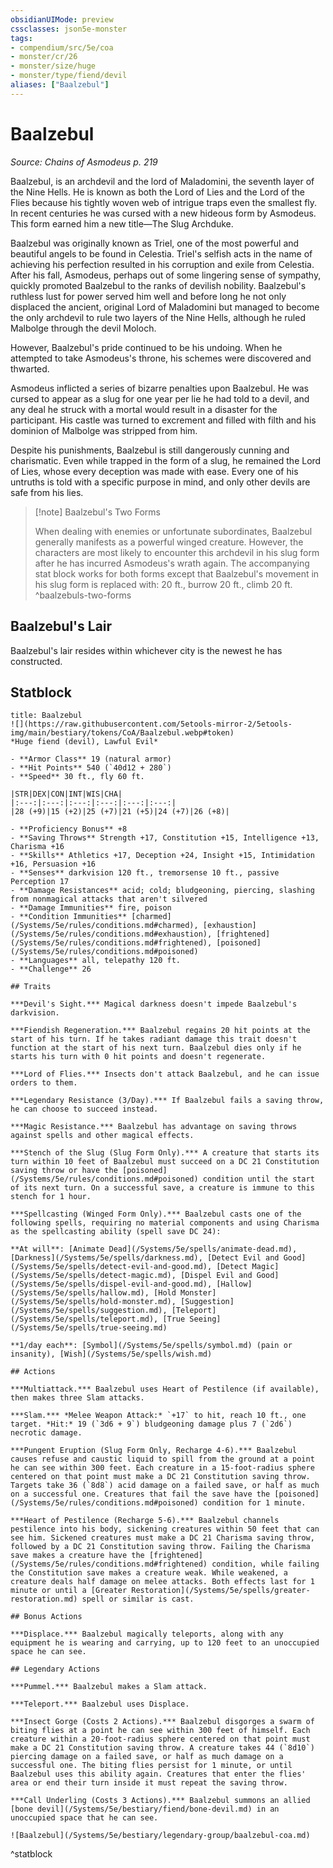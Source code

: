 ```yaml
---
obsidianUIMode: preview
cssclasses: json5e-monster
tags:
- compendium/src/5e/coa
- monster/cr/26
- monster/size/huge
- monster/type/fiend/devil
aliases: ["Baalzebul"]
---
```

# Baalzebul
*Source: Chains of Asmodeus p. 219*  

Baalzebul, is an archdevil and the lord of Maladomini, the seventh layer of the Nine Hells. He is known as both the Lord of Lies and the Lord of the Flies because his tightly woven web of intrigue traps even the smallest fly. In recent centuries he was cursed with a new hideous form by Asmodeus. This form earned him a new title—The Slug Archduke.

Baalzebul was originally known as Triel, one of the most powerful and beautiful angels to be found in Celestia. Triel's selfish acts in the name of achieving his perfection resulted in his corruption and exile from Celestia. After his fall, Asmodeus, perhaps out of some lingering sense of sympathy, quickly promoted Baalzebul to the ranks of devilish nobility. Baalzebul's ruthless lust for power served him well and before long he not only displaced the ancient, original Lord of Maladomini but managed to become the only archdevil to rule two layers of the Nine Hells, although he ruled Malbolge through the devil Moloch.

However, Baalzebul's pride continued to be his undoing. When he attempted to take Asmodeus's throne, his schemes were discovered and thwarted.

Asmodeus inflicted a series of bizarre penalties upon Baalzebul. He was cursed to appear as a slug for one year per lie he had told to a devil, and any deal he struck with a mortal would result in a disaster for the participant. His castle was turned to excrement and filled with filth and his dominion of Malbolge was stripped from him.

Despite his punishments, Baalzebul is still dangerously cunning and charismatic. Even while trapped in the form of a slug, he remained the Lord of Lies, whose every deception was made with ease. Every one of his untruths is told with a specific purpose in mind, and only other devils are safe from his lies.

> [!note] Baalzebul's Two Forms
> 
> When dealing with enemies or unfortunate subordinates, Baalzebul generally manifests as a powerful winged creature. However, the characters are most likely to encounter this archdevil in his slug form after he has incurred Asmodeus's wrath again. The accompanying stat block works for both forms except that Baalzebul's movement in his slug form is replaced with: 20 ft., burrow 20 ft., climb 20 ft.
^baalzebuls-two-forms

## Baalzebul's Lair

Baalzebul's lair resides within whichever city is the newest he has constructed.

## Statblock

```ad-statblock
title: Baalzebul
![](https://raw.githubusercontent.com/5etools-mirror-2/5etools-img/main/bestiary/tokens/CoA/Baalzebul.webp#token)
*Huge fiend (devil), Lawful Evil*

- **Armor Class** 19 (natural armor)
- **Hit Points** 540 (`40d12 + 280`)
- **Speed** 30 ft., fly 60 ft.

|STR|DEX|CON|INT|WIS|CHA|
|:---:|:---:|:---:|:---:|:---:|:---:|
|28 (+9)|15 (+2)|25 (+7)|21 (+5)|24 (+7)|26 (+8)|

- **Proficiency Bonus** +8
- **Saving Throws** Strength +17, Constitution +15, Intelligence +13, Charisma +16
- **Skills** Athletics +17, Deception +24, Insight +15, Intimidation +16, Persuasion +16
- **Senses** darkvision 120 ft., tremorsense 10 ft., passive Perception 17
- **Damage Resistances** acid; cold; bludgeoning, piercing, slashing from nonmagical attacks that aren't silvered
- **Damage Immunities** fire, poison
- **Condition Immunities** [charmed](/Systems/5e/rules/conditions.md#charmed), [exhaustion](/Systems/5e/rules/conditions.md#exhaustion), [frightened](/Systems/5e/rules/conditions.md#frightened), [poisoned](/Systems/5e/rules/conditions.md#poisoned)
- **Languages** all, telepathy 120 ft.
- **Challenge** 26

## Traits

***Devil's Sight.*** Magical darkness doesn't impede Baalzebul's darkvision.

***Fiendish Regeneration.*** Baalzebul regains 20 hit points at the start of his turn. If he takes radiant damage this trait doesn't function at the start of his next turn. Baalzebul dies only if he starts his turn with 0 hit points and doesn't regenerate.

***Lord of Flies.*** Insects don't attack Baalzebul, and he can issue orders to them.

***Legendary Resistance (3/Day).*** If Baalzebul fails a saving throw, he can choose to succeed instead.

***Magic Resistance.*** Baalzebul has advantage on saving throws against spells and other magical effects.

***Stench of the Slug (Slug Form Only).*** A creature that starts its turn within 10 feet of Baalzebul must succeed on a DC 21 Constitution saving throw or have the [poisoned](/Systems/5e/rules/conditions.md#poisoned) condition until the start of its next turn. On a successful save, a creature is immune to this stench for 1 hour.

***Spellcasting (Winged Form Only).*** Baalzebul casts one of the following spells, requiring no material components and using Charisma as the spellcasting ability (spell save DC 24):

**At will**: [Animate Dead](/Systems/5e/spells/animate-dead.md), [Darkness](/Systems/5e/spells/darkness.md), [Detect Evil and Good](/Systems/5e/spells/detect-evil-and-good.md), [Detect Magic](/Systems/5e/spells/detect-magic.md), [Dispel Evil and Good](/Systems/5e/spells/dispel-evil-and-good.md), [Hallow](/Systems/5e/spells/hallow.md), [Hold Monster](/Systems/5e/spells/hold-monster.md), [Suggestion](/Systems/5e/spells/suggestion.md), [Teleport](/Systems/5e/spells/teleport.md), [True Seeing](/Systems/5e/spells/true-seeing.md)

**1/day each**: [Symbol](/Systems/5e/spells/symbol.md) (pain or insanity), [Wish](/Systems/5e/spells/wish.md)

## Actions

***Multiattack.*** Baalzebul uses Heart of Pestilence (if available), then makes three Slam attacks.

***Slam.*** *Melee Weapon Attack:* `+17` to hit, reach 10 ft., one target. *Hit:* 19 (`3d6 + 9`) bludgeoning damage plus 7 (`2d6`) necrotic damage.

***Pungent Eruption (Slug Form Only, Recharge 4-6).*** Baalzebul causes refuse and caustic liquid to spill from the ground at a point he can see within 300 feet. Each creature in a 15-foot-radius sphere centered on that point must make a DC 21 Constitution saving throw. Targets take 36 (`8d8`) acid damage on a failed save, or half as much on a successful one. Creatures that fail the save have the [poisoned](/Systems/5e/rules/conditions.md#poisoned) condition for 1 minute.

***Heart of Pestilence (Recharge 5-6).*** Baalzebul channels pestilence into his body, sickening creatures within 50 feet that can see him. Sickened creatures must make a DC 21 Charisma saving throw, followed by a DC 21 Constitution saving throw. Failing the Charisma save makes a creature have the [frightened](/Systems/5e/rules/conditions.md#frightened) condition, while failing the Constitution save makes a creature weak. While weakened, a creature deals half damage on melee attacks. Both effects last for 1 minute or until a [Greater Restoration](/Systems/5e/spells/greater-restoration.md) spell or similar is cast.

## Bonus Actions

***Displace.*** Baalzebul magically teleports, along with any equipment he is wearing and carrying, up to 120 feet to an unoccupied space he can see.

## Legendary Actions

***Pummel.*** Baalzebul makes a Slam attack.

***Teleport.*** Baalzebul uses Displace.

***Insect Gorge (Costs 2 Actions).*** Baalzebul disgorges a swarm of biting flies at a point he can see within 300 feet of himself. Each creature within a 20-foot-radius sphere centered on that point must make a DC 21 Constitution saving throw. A creature takes 44 (`8d10`) piercing damage on a failed save, or half as much damage on a successful one. The biting flies persist for 1 minute, or until Baalzebul uses this ability again. Creatures that enter the flies' area or end their turn inside it must repeat the saving throw.

***Call Underling (Costs 3 Actions).*** Baalzebul summons an allied [bone devil](/Systems/5e/bestiary/fiend/bone-devil.md) in an unoccupied space that he can see.

![Baalzebul](/Systems/5e/bestiary/legendary-group/baalzebul-coa.md)
```
^statblock